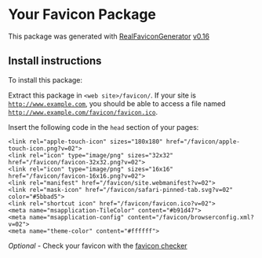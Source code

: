 # Your Favicon Package

This package was generated with [RealFaviconGenerator](https://realfavicongenerator.net/) [v0.16](https://realfavicongenerator.net/change_log#v0.16)

## Install instructions

To install this package:

Extract this package in <code>&lt;web site&gt;/favicon/</code>. If your site is <code>http://www.example.com</code>, you should be able to access a file named <code>http://www.example.com/favicon/favicon.ico</code>.

Insert the following code in the `head` section of your pages:

    <link rel="apple-touch-icon" sizes="180x180" href="/favicon/apple-touch-icon.png?v=02">
    <link rel="icon" type="image/png" sizes="32x32" href="/favicon/favicon-32x32.png?v=02">
    <link rel="icon" type="image/png" sizes="16x16" href="/favicon/favicon-16x16.png?v=02">
    <link rel="manifest" href="/favicon/site.webmanifest?v=02">
    <link rel="mask-icon" href="/favicon/safari-pinned-tab.svg?v=02" color="#5bbad5">
    <link rel="shortcut icon" href="/favicon/favicon.ico?v=02">
    <meta name="msapplication-TileColor" content="#b91d47">
    <meta name="msapplication-config" content="/favicon/browserconfig.xml?v=02">
    <meta name="theme-color" content="#ffffff">

*Optional* - Check your favicon with the [favicon checker](https://realfavicongenerator.net/favicon_checker)